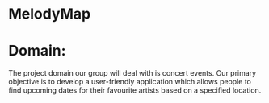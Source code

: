 # MelodyMap

# Domain:
The project domain our group will deal with is concert events. Our primary objective is to develop a user-friendly application which allows people to find upcoming dates for their favourite artists based on a specified
location. 
